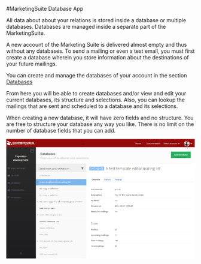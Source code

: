 #MarketingSuite Database App

All data about about your relations is stored inside a database or multiple databases.
Databases are managed inside a separate part of the MarketingSuite. 

A new account of the Marketing Suite is delivered almost empty and thus 
without any databases. To send a mailing or even a test email, 
you must first create a database wherein you store information about the 
destinations of your future mailings.

You can create and manage the databases of your account in the section 
[Databases](https://ms.copernica.com/#/databases)   

From here you will be able to create databases and/or view and edit your 
current databases, its structure and selections. Also, you can lookup 
the mailings that are sent and scheduled to a database and its selections. 

When creating a new database, it will have zero fields and no structure. 
You are free to structure your database any way you like. There is no 
limit on the number of database fields that you can add. 

![The overview page of the database app](../images/database-app/overview.png)

